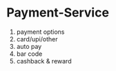 # Payment-Service
1. payment options
2. card/upi/other
3. auto pay
4. bar code
5. cashback & reward

